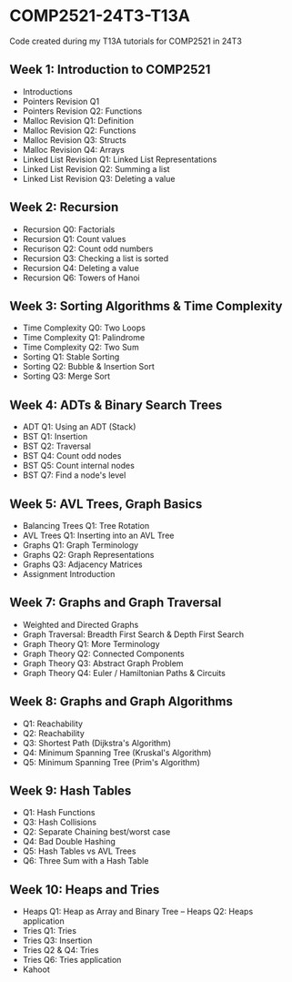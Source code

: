# COMP2521-24T3-T13A

Code created during my T13A tutorials for COMP2521 in 24T3

## Week 1: Introduction to COMP2521

- Introductions
- Pointers Revision Q1
- Pointers Revision Q2: Functions
- Malloc Revision Q1: Definition
- Malloc Revision Q2: Functions
- Malloc Revision Q3: Structs
- Malloc Revision Q4: Arrays
- Linked List Revision Q1: Linked List Representations
- Linked List Revision Q2: Summing a list
- Linked List Revision Q3: Deleting a value

## Week 2: Recursion

- Recursion Q0: Factorials
- Recursion Q1: Count values
- Recurison Q2: Count odd numbers
- Recursion Q3: Checking a list is sorted
- Recursion Q4: Deleting a value
- Recursion Q6: Towers of Hanoi

## Week 3: Sorting Algorithms & Time Complexity

- Time Complexity Q0: Two Loops
- Time Complexity Q1: Palindrome
- Time Complexity Q2: Two Sum
- Sorting Q1: Stable Sorting
- Sorting Q2: Bubble & Insertion Sort
- Sorting Q3: Merge Sort

## Week 4: ADTs & Binary Search Trees

- ADT Q1: Using an ADT (Stack)
- BST Q1: Insertion
- BST Q2: Traversal
- BST Q4: Count odd nodes
- BST Q5: Count internal nodes
- BST Q7: Find a node's level

## Week 5: AVL Trees, Graph Basics

- Balancing Trees Q1: Tree Rotation
- AVL Trees Q1: Inserting into an AVL Tree
- Graphs Q1: Graph Terminology
- Graphs Q2: Graph Representations
- Graphs Q3: Adjacency Matrices
- Assignment Introduction

## Week 7: Graphs and Graph Traversal

- Weighted and Directed Graphs
- Graph Traversal: Breadth First Search & Depth First Search
- Graph Theory Q1: More Terminology
- Graph Theory Q2: Connected Components
- Graph Theory Q3: Abstract Graph Problem
- Graph Theory Q4: Euler / Hamiltonian Paths & Circuits

## Week 8: Graphs and Graph Algorithms

- Q1: Reachability
- Q2: Reachability
- Q3: Shortest Path (Dijkstra's Algorithm)
- Q4: Minimum Spanning Tree (Kruskal's Algorithm)
- Q5: Minimum Spanning Tree (Prim's Algorithm)



## Week 9: Hash Tables

- Q1: Hash Functions
- Q3: Hash Collisions
- Q2: Separate Chaining best/worst case
- Q4: Bad Double Hashing
- Q5: Hash Tables vs AVL Trees
- Q6: Three Sum with a Hash Table

## Week 10: Heaps and Tries

- Heaps Q1: Heap as Array and Binary Tree
– Heaps Q2: Heaps application
- Tries Q1: Tries
- Tries Q3: Insertion
- Tries Q2 & Q4: Tries
- Tries Q6: Tries application
- Kahoot
